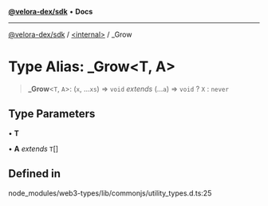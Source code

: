 [**@velora-dex/sdk**](../../README.md) • **Docs**

***

[@velora-dex/sdk](../../globals.md) / [\<internal\>](../README.md) / \_Grow

# Type Alias: \_Grow\<T, A\>

> **\_Grow**\<`T`, `A`\>: (`x`, ...`xs`) => `void` *extends* (...`a`) => `void` ? `X` : `never`

## Type Parameters

• **T**

• **A** *extends* `T`[]

## Defined in

node\_modules/web3-types/lib/commonjs/utility\_types.d.ts:25
